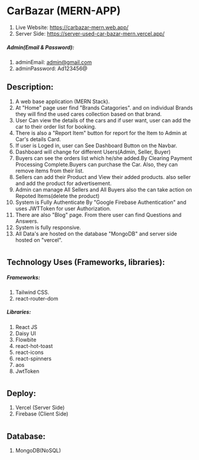 # CarBazar (MERN-APP)

1. Live Website: https://carbazar-mern.web.app/
2. Server Side: https://server-used-car-bazar-mern.vercel.app/

##### Admin(Email & Password):
1. adminEmail: admin@gmail.com
2. adminPassword: Ad123456@



## Description:

1. A web base application (MERN Stack).
2. At "Home" page user find "Brands Catagories". and on individual Brands they will find the used cares collection based on that brand.
3. User Can view the details of the cars and if user want, user can add the car to their order list for booking. 
4. There is also a "Report Item" button for report for the Item to Admin at Car's details Card.
5. If user is Loged in, user can See Dashboard Button on the Navbar. 
6. Dashboard will change for different Users(Admin, Seller, Buyer)
7. Buyers can see the orders list which he/she added.By Clearing Payment Processing Complete.Buyers can purchase the Car. Also, they can remove items from their list.
8. Sellers can add their Product and View their added products. also seller and add the product for advertisement. 
9. Admin can manage All Sellers and All Buyers also the can take action on Repoted Items(delete the product)
10. System is Fully Authenticate By "Google Firebase Authentication" and uses JWTToken for user Authorization.
11. There are also "Blog" page. From there user can find Questions and Answers.
12. System is fully responsive.
13. All Data's are hosted on the database "MongoDB" and server side hosted on "vercel".
#

## Technology Uses (Frameworks, libraries):

##### Frameworks:
1. Tailwind CSS.
2. react-router-dom

##### Libraries:
1. React JS
2. Daisy UI
3. Flowbite
4. react-hot-toast
5. react-icons
6. react-spinners
7. aos
9. JwtToken

#
## Deploy:
1. Vercel (Server Side)
2. Firebase (Client Side)

#
## Database:
1. MongoDB(NoSQL)
#

